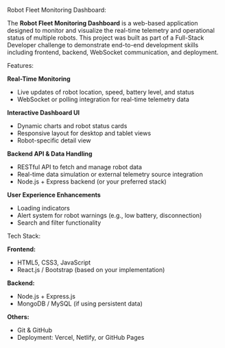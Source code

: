Robot Fleet Monitoring Dashboard:

The **Robot Fleet Monitoring Dashboard** is a web-based application designed to monitor and visualize the real-time telemetry and operational status of multiple robots. This project was built as part of a Full-Stack Developer challenge to demonstrate end-to-end development skills including frontend, backend, WebSocket communication, and deployment.

Features:

**Real-Time Monitoring**
- Live updates of robot location, speed, battery level, and status
- WebSocket or polling integration for real-time telemetry data

**Interactive Dashboard UI**
- Dynamic charts and robot status cards
- Responsive layout for desktop and tablet views
- Robot-specific detail view

**Backend API & Data Handling**
- RESTful API to fetch and manage robot data
- Real-time data simulation or external telemetry source integration
- Node.js + Express backend (or your preferred stack)

**User Experience Enhancements**
- Loading indicators
- Alert system for robot warnings (e.g., low battery, disconnection)
- Search and filter functionality

Tech Stack:

**Frontend:**
- HTML5, CSS3, JavaScript
- React.js / Bootstrap (based on your implementation)

**Backend:**
- Node.js + Express.js
- MongoDB / MySQL (if using persistent data)

**Others:**
- Git & GitHub
- Deployment: Vercel, Netlify, or GitHub Pages
